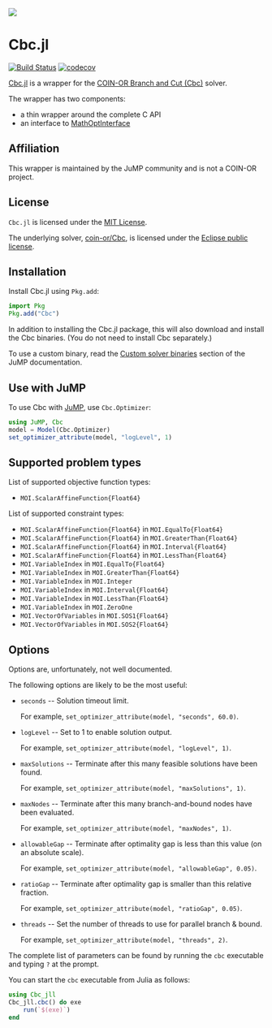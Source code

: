 [![](https://www.coin-or.org/wordpress/wp-content/uploads/2014/08/COINOR.png)](https://www.coin-or.org)

# Cbc.jl

[![Build Status](https://github.com/jump-dev/Cbc.jl/workflows/CI/badge.svg?branch=master)](https://github.com/jump-dev/Cbc.jl/actions?query=workflow%3ACI)
[![codecov](https://codecov.io/gh/jump-dev/Cbc.jl/branch/master/graph/badge.svg)](https://codecov.io/gh/jump-dev/Cbc.jl)

[Cbc.jl](https://github.com/jump-dev/Cbc.jl) is a wrapper for the [COIN-OR Branch and Cut (Cbc)](https://projects.coin-or.org/Cbc)
solver.

The wrapper has two components:
 * a thin wrapper around the complete C API
 * an interface to [MathOptInterface](https://github.com/jump-dev/MathOptInterface.jl)

## Affiliation

This wrapper is maintained by the JuMP community and is not a COIN-OR project.

## License

`Cbc.jl` is licensed under the [MIT License](https://github.com/jump-dev/Cbc.jl/blob/master/LICENSE.md).

The underlying solver, [coin-or/Cbc](https://github.com/coin-or/Cbc), is
licensed under the [Eclipse public license](https://github.com/coin-or/Cbc/blob/master/LICENSE).

## Installation

Install Cbc.jl using `Pkg.add`:
```julia
import Pkg
Pkg.add("Cbc")
```

In addition to installing the Cbc.jl package, this will also download and
install the Cbc binaries. (You do not need to install Cbc separately.)

To use a custom binary, read the [Custom solver binaries](https://jump.dev/JuMP.jl/stable/developers/custom_solver_binaries/)
section of the JuMP documentation.

## Use with JuMP

To use Cbc with [JuMP](https://github.com/jump-dev/JuMP.jl), use `Cbc.Optimizer`:
```julia
using JuMP, Cbc
model = Model(Cbc.Optimizer)
set_optimizer_attribute(model, "logLevel", 1)
```

## Supported problem types

List of supported objective function types:

 * `MOI.ScalarAffineFunction{Float64}`

List of supported constraint types:

 * `MOI.ScalarAffineFunction{Float64}` in `MOI.EqualTo{Float64}`
 * `MOI.ScalarAffineFunction{Float64}` in `MOI.GreaterThan{Float64}`
 * `MOI.ScalarAffineFunction{Float64}` in `MOI.Interval{Float64}`
 * `MOI.ScalarAffineFunction{Float64}` in `MOI.LessThan{Float64}`
 * `MOI.VariableIndex` in `MOI.EqualTo{Float64}`
 * `MOI.VariableIndex` in `MOI.GreaterThan{Float64}`
 * `MOI.VariableIndex` in `MOI.Integer`
 * `MOI.VariableIndex` in `MOI.Interval{Float64}`
 * `MOI.VariableIndex` in `MOI.LessThan{Float64}`
 * `MOI.VariableIndex` in `MOI.ZeroOne`
 * `MOI.VectorOfVariables` in `MOI.SOS1{Float64}`
 * `MOI.VectorOfVariables` in `MOI.SOS2{Float64}`

## Options

Options are, unfortunately, not well documented.

The following options are likely to be the most useful:

* `seconds` -- Solution timeout limit.

    For example, `set_optimizer_attribute(model, "seconds", 60.0)`.

* `logLevel` -- Set to 1 to enable solution output.

    For example, `set_optimizer_attribute(model, "logLevel", 1)`.

* `maxSolutions` -- Terminate after this many feasible solutions have been found.

    For example, `set_optimizer_attribute(model, "maxSolutions", 1)`.

* `maxNodes` -- Terminate after this many branch-and-bound nodes have been evaluated.

    For example, `set_optimizer_attribute(model, "maxNodes", 1)`.

* `allowableGap` -- Terminate after optimality gap is less than this value (on an absolute scale).

    For example, `set_optimizer_attribute(model, "allowableGap", 0.05)`.

* `ratioGap` -- Terminate after optimality gap is smaller than this relative fraction.

    For example, `set_optimizer_attribute(model, "ratioGap", 0.05)`.

* `threads` -- Set the number of threads to use for parallel branch & bound.

    For example, `set_optimizer_attribute(model, "threads", 2)`.

The complete list of parameters can be found by running the `cbc` executable and
typing `?` at the prompt.

You can start the `cbc` executable from Julia as follows:
```julia
using Cbc_jll
Cbc_jll.cbc() do exe
    run(`$(exe)`)
end
```
